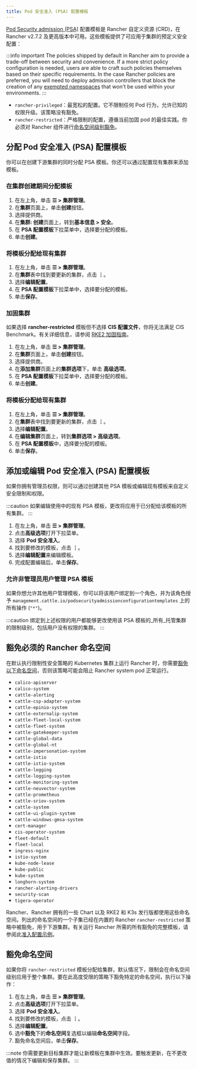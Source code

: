 ```yaml
---
title: Pod 安全准入 (PSA) 配置模板
---
```


[Pod Security admission (PSA)](./pod-security-standards.md) 配置模板是 Rancher 自定义资源 (CRD)，在 Rancher v2.7.2 及更高版本中可用。这些模板提供了可应用于集群的预定义安全配置：

:::info important
The policies shipped by default in Rancher aim to provide a trade-off between security and convenience. If a more strict policy configuration is needed, users are able to craft such policies themselves based on their specific requirements. In the case Rancher policies are preferred, you will need to deploy admission controllers that block the creation of any [exempted namespaces](#豁免必须的-rancher-命名空间) that won't be used within your environments.
:::

- `rancher-privileged`：最宽松的配置。它不限制任何 Pod 行为，允许已知的权限升级。该策略没有豁免。
- `rancher-restricted`：严格限制的配置，遵循当前加固 pod 的最佳实践。你必须对 Rancher 组件进行[命名空间级别豁免](./pod-security-standards.md#受-psa-限制的集群上的-rancher)。

## 分配 Pod 安全准入 (PSA) 配置模板

你可以在创建下游集群的同时分配 PSA 模板。你还可以通过配置现有集群来添加模板。

### 在集群创建期间分配模板
<Tabs>
<TabItem value="RKE2 和 K3s">

1. 在左上角，单击 **☰ > 集群管理**。
1. 在**集群**页面上，单击**创建**按钮。
1. 选择提供商。
1. 在**集群: 创建**页面上，转到**基本信息 > 安全**。
1. 在 **PSA 配置模板**下拉菜单中，选择要分配的模板。
1. 单击**创建**。

### 将模板分配给现有集群

1. 在左上角，单击 **☰ > 集群管理**。
1. 在**集群**表中找到要更新的集群，点击 **⋮**。
1. 选择**编辑配置**。
1. 在 **PSA 配置模板**下拉菜单中，选择要分配的模板。
1. 单击**保存**。

### 加固集群

如果选择 **rancher-restricted** 模板但不选择 **CIS 配置文件**，你将无法满足 CIS Benchmark。有关详细信息，请参阅 [RKE2 加固指南](../../../reference-guides/rancher-security/hardening-guides/rke2-hardening-guide/rke2-hardening-guide.md)。

</TabItem>
<TabItem value="RKE1">

1. 在左上角，单击 **☰ > 集群管理**。
1. 在**集群**页面上，单击**创建**按钮。
1. 选择提供商。
1. 在**添加集群**页面上的**集群选项**下，单击 **高级选项**。
1. 在 **PSA 配置模板**下拉菜单中，选择要分配的模板。
1. 单击**创建**。

### 将模板分配给现有集群

1. 在左上角，单击 **☰ > 集群管理**。
1. 在**集群**表中找到要更新的集群，点击 **⋮**。
1. 选择**编辑配置**。
1. 在**编辑集群**页面上，转到**集群选项 > 高级选项**。
1. 在 **PSA 配置模板**中，选择要分配的模板。
1. 单击**保存**。

</TabItem>
</Tabs>

## 添加或编辑 Pod 安全准入 (PSA) 配置模板

如果你拥有管理员权限，则可以通过创建其他 PSA 模板或编辑现有模板来自定义安全限制和权限。

:::caution
如果编辑使用中的现有 PSA 模板，更改将应用​​于已分配给该模板的所有集群。
:::

1. 在左上角，单击 **☰ > 集群管理**。
1. 点击**高级选项**打开下拉菜单。
1. 选择 **Pod 安全准入**。
1. 找到要修改的模板，点击 **⋮**。
1. 选择**编辑配置**来编辑模板。
1. 完成配置编辑后，单击**保存**。

### 允许非管理员用户管理 PSA 模板

如果你想允许其他用户管理模板，你可以将该用户绑定到一个角色，并为该角色授予 `management.cattle.io/podsecurityadmissionconfigurationtemplates` 上的所有操作 (`"*"`)。

:::caution
绑定到上述权限的用户都能够更改使用该 PSA 模板的_所有_托管集群的限制级别，包括用户没有权限的集群。
:::

## 豁免必须的 Rancher 命名空间

在默认执行限制性安全策略的 Kubernetes 集群上运行 Rancher 时，你需要[豁免以下命名空间](#豁免命名空间)，否则该策略可能会阻止 Rancher system pod 正常运行。

- `calico-apiserver`
- `calico-system`
- `cattle-alerting`
- `cattle-csp-adapter-system`
- `cattle-epinio-system`
- `cattle-externalip-system`
- `cattle-fleet-local-system`
- `cattle-fleet-system`
- `cattle-gatekeeper-system`
- `cattle-global-data`
- `cattle-global-nt`
- `cattle-impersonation-system`
- `cattle-istio`
- `cattle-istio-system`
- `cattle-logging`
- `cattle-logging-system`
- `cattle-monitoring-system`
- `cattle-neuvector-system`
- `cattle-prometheus`
- `cattle-sriov-system`
- `cattle-system`
- `cattle-ui-plugin-system`
- `cattle-windows-gmsa-system`
- `cert-manager`
- `cis-operator-system`
- `fleet-default`
- `fleet-local`
- `ingress-nginx`
- `istio-system`
- `kube-node-lease`
- `kube-public`
- `kube-system`
- `longhorn-system`
- `rancher-alerting-drivers`
- `security-scan`
- `tigera-operator`

Rancher、Rancher 拥有的一些 Chart 以及 RKE2 和 K3s 发行版都使用这些命名空间。列出的命名空间的一个子集已经在内置的 Rancher `rancher-restricted` 策略中被豁免，用于下游集群。有关运行 Rancher 所需的所有豁免的完整模板，请参阅此[准入配置示例](../../../reference-guides/rancher-security/psa-restricted-exemptions.md)。

## 豁免命名空间

如果你将 `rancher-restricted` 模板分配给集群，默认情况下，限制会在命名空间级别应用于整个集群。要在此高度受限的策略下豁免特定的命名空间，执行以下操作：

1. 在左上角，单击 **☰ > 集群管理**。
1. 点击**高级选项**打开下拉菜单。
1. 选择 **Pod 安全准入**。
1. 找到要修改的模板，点击 **⋮**。
1. 选择**编辑配置**。
1. 选中**豁免**下的**命名空间**复选框以编辑**命名空间**字段。
1. 豁免命名空间后，单击**保存**。

:::note
你需要更新目标集群才能让新模板在集群中生效。要触发更新，在不更改值的情况下编辑和保存集群。
:::
